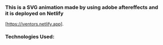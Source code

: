 ### This is a SVG animation made by using adobe aftereffects and it is deployed on Netlify 
[https://iventors.netlify.app].

### Technologies Used: 